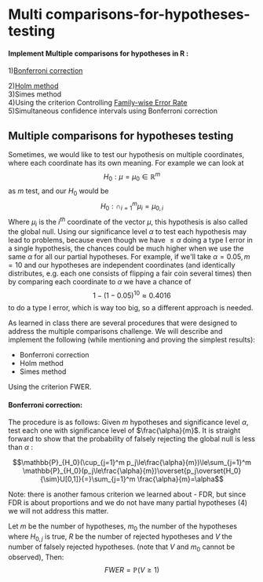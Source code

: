 # Multi comparisons-for-hypotheses-testing
#### Implement Multiple comparisons for hypotheses in R  :
1)[Bonferroni correction](https://en.wikipedia.org/wiki/Bonferroni_correction) </br>

2)[Holm method](https://en.wikipedia.org/wiki/Holm%E2%80%93Bonferroni_method#:~:text=In%20statistics%2C%20the%20Holm%E2%80%93Bonferroni,powerful%20than%20the%20Bonferroni%20correction.) </br>
3)Simes method </br>
4)Using the criterion Controlling [Family-wise Error Rate](https://en.wikipedia.org/wiki/False_discovery_rate) </br>
5)Simultaneous confidence intervals using Bonferroni correction </br>


## Multiple comparisons for hypotheses testing

Sometimes, we would like to test our hypothesis on multiple coordinates, where each coordinate has its own meaning. For example we can look at
$$H_0:\mu=\mu_0\in\mathbb{R}^m$$
as $m$ test, and our $H_0$ would be
$$H_0:\cap_{i=1}^m \mu_{i}=\mu_{0,i}$$
Where $\mu_i$ is the $i^{th}$ coordinate of the vector $\mu$, this hypothesis is also called the global null.
Using our significance level $\alpha$ to test each hypothesis may lead to problems, because even though we have $\le\alpha$ doing a type I error in a single hypothesis, the chances could be much higher when we use the same $\alpha$ for all our partial hypotheses.
For example, if we'll take $\alpha=0.05,m=10$ and our hypotheses are independent coordinates (and identically distributes, e.g. each one consists of flipping a fair coin several times) then by comparing each coordinate to $\alpha$ we have a chance of
$$1-(1-0.05)^{10}\approx 0.4016$$
to do a type I error, which is way too big, so a different approach is needed.

As learned in class there are several procedures that were designed to address the multiple comparisons challenge. We will describe and implement the following (while mentioning and proving the simplest results):

+ Bonferroni correction
+ Holm method
+ Simes method

Using the criterion FWER.

#### Bonferroni correction:
The procedure is as follows:
Given $m$ hypotheses and significance level $\alpha$, test each one with significance level of $\frac{\alpha}{m}$.
It is straight forward to show that the probability of falsely rejecting the global null is less than $\alpha$ :

```math
\mathbb{P}_{H_0}(\cup_{j=1}^m p_j\le\frac{\alpha}{m})\le\sum_{j=1}^m \mathbb{P}_{H_0}(p_j\le\frac{\alpha}{m})\overset{p_j\overset{H_0}{\sim}U[0,1]}{=}\sum_{j=1}^m \frac{\alpha}{m}=\alpha
```




Note: there is another famous criterion we learned about - FDR, but since FDR is about proportions and we do not have many partial hypotheses (4) we will not address this matter.

Let $m$ be the number of hypotheses, $m_0$ the number of the hypotheses where $H_{0,j}$ is true, $R$ be the number of rejected hypotheses and $V$ the number of falsely rejected hypotheses. (note that $V$ and $m_0$ cannot be observed), Then:
$$FWER=\mathbb{P}(V\ge 1)$$
